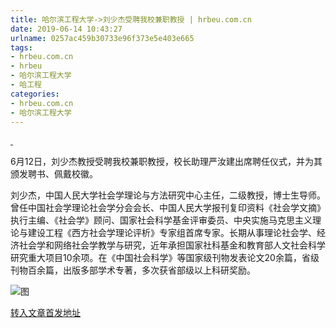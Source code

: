 ```yaml
---
title: 哈尔滨工程大学->刘少杰受聘我校兼职教授 | hrbeu.com.cn
date: 2019-06-14 10:43:27
urlname: 0257ac459b30733e96f373e5e403e665
tags: 
- hrbeu.com.cn
- hrbeu
- 哈尔滨工程大学
- 哈工程
categories:
- hrbeu.com.cn
- 哈尔滨工程大学
---
```



[ ](/news/UploadFiles_4906/201906/2019061409421683.jpg)[ ](/news/UploadFiles_4906/201906/2019061409420208.jpg)

6月12日，刘少杰教授受聘我校兼职教授，校长助理严汝建出席聘任仪式，并为其颁发聘书、佩戴校徽。

刘少杰，中国人民大学社会学理论与方法研究中心主任，二级教授，博士生导师。曾任中国社会学理论社会学分会会长、中国人民大学报刊复印资料《社会学文摘》执行主编、《社会学》顾问、国家社会科学基金评审委员、中央实施马克思主义理论与建设工程《西方社会学理论评析》专家组首席专家。长期从事理论社会学、经济社会学和网络社会学教学与研究，近年承担国家社科基金和教育部人文社会科学研究重大项目10余项。在《中国社会科学》等国家级刊物发表论文20余篇，省级刊物百余篇，出版多部学术专著，多次获省部级以上科研奖励。



![图](http://gongxue.cn/news/UploadFiles_4906/201906/2019061409421683.jpg)

[转入文章首发地址](http://gongxue.cn/news/2019/201906/news_195777.html)